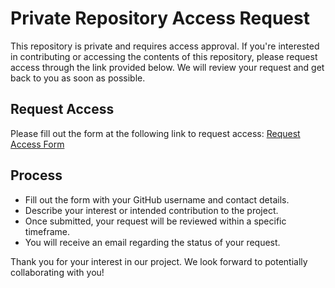 # Private Repository Access Request

This repository is private and requires access approval. If you're interested in contributing or accessing the contents of this repository, please request access through the link provided below. We will review your request and get back to you as soon as possible.

## Request Access
Please fill out the form at the following link to request access:
[Request Access Form](https://your_form_link_here)

## Process
- Fill out the form with your GitHub username and contact details.
- Describe your interest or intended contribution to the project.
- Once submitted, your request will be reviewed within a specific timeframe.
- You will receive an email regarding the status of your request.

Thank you for your interest in our project. We look forward to potentially collaborating with you!
